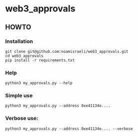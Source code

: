# web3_approvals

## HOWTO
### Installation
``` 
git clone git@github.com:noamisraeli/web3_approvals.git
cd web3_approvals
pip install -r requirements.txt
```
### Help
```
python3 my_approvals.py --help
```

### Simple use
```
python3 my_approvals.py --address 0xe41134e.... 
```

### Verbose use:

```
python3 my_approvals.py --address 0xe41134e.... --verbose
```

